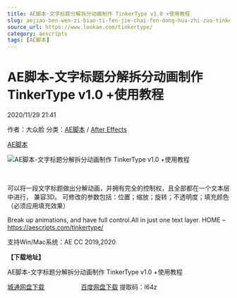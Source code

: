 ```yaml
---
title: AE脚本-文字标题分解拆分动画制作 TinkerType v1.0 +使用教程
slug: aejiao-ben-wen-zi-biao-ti-fen-jie-chai-fen-dong-hua-zhi-zuo-tinkertype-v1-0-shi-yong-jiao-cheng
source_url: https://www.lookae.com/tinkertype/
category: aescripts
tags: [AE脚本]
---
```

# AE脚本-文字标题分解拆分动画制作 TinkerType v1.0 +使用教程

2020/11/29 21:41

作者：大众脸
分类：[AE脚本](https://www.lookae.com/after-effects/aescripts/) / [After Effects](https://www.lookae.com/after-effects/)

[AE脚本](https://www.lookae.com/tag/ae%e8%84%9a%e6%9c%ac/)

![AE脚本-文字标题分解拆分动画制作 TinkerType v1.0 +使用教程](https://www.lookae.com/wp-content/uploads/2020/11/TinkerType.jpg "AE脚本-文字标题分解拆分动画制作 TinkerType v1.0 +使用教程-LookAE.com")

[﻿﻿﻿](https://cloud.video.taobao.com//play/u/705956171/p/1/e/6/t/1/289610255616.mp4)

可以将一段文字标题做出分解动画，并拥有完全的控制权，且全部都在一个文本层中进行， 兼容3D。 可修改的参数包括：位置；缩放；旋转；不透明度；填充颜​​色（必须应用填充效果）

Break up animations, and have full control.All in just one text layer. HOME – https://aescripts.com/tinkertype/

支持Win/Mac系统：AE CC 2019,2020

**【下载地址】**

AE脚本-文字标题分解拆分动画制作 TinkerType v1.0 +使用教程

[城通网盘下载](https://089u.com/file/680462-473924579)                     [百度网盘下载](https://pan.baidu.com/s/1WHP6nHOPKjMM0rEvEqaoqg) 提取码：l64z
